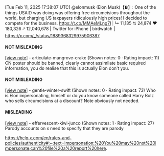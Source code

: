 [Tue Feb 11, 2025 17:38:07 UTC] @elonmusk (Elon Musk)【𝗕】: One of the things USAID was doing was offering free circumcisions throughout the world, but charging US taxpayers ridiculously high prices! I decided to compete for the business. https://t.co/MMAeMLng7I | ↳ 11,135 ⇅ 24,874 ♥ 180,326 🡕 12,040,678 | Twitter for iPhone | birdwatch | https://x.com/_/status/1889368329975906387

#### NOT MISLEADING

[[view note]](https://x.com/i/birdwatch/n/1889394657357959459) - articulate-mangrove-crake (Shown notes: 0 · Rating impact: 11)
CN poster should be banned, clearly cannot assimilate basic required information, you do realise that this is actually Elon don't you. 

#### NOT MISLEADING

[[view note]](https://x.com/i/birdwatch/n/1889391644698616266) - gentle-winter-swift (Shown notes: 0 · Rating impact: 73)
Who is Elon impersonating, himself or do you know someone called Harry Bolz who sells circumcisions at a discount? Note obviously not needed.

#### MISLEADING

[[view note]](https://x.com/i/birdwatch/n/1889390636744450385) - effervescent-kiwi-junco (Shown notes: 1 · Rating impact: 27)
Parody accounts on x need to specify that they are parody

https://help.x.com/en/rules-and-policies/authenticity#:~:text=Impersonation:%20You%20may%20not%20impersonate,can%20file%20a%20report%20here.
